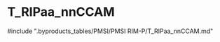 # T_RIPaa_nnCCAM

<!-- ATTENTION : Ne pas supprimer ou modifier la ligne ci-dessous -->
#include ".byproducts_tables/PMSI/PMSI RIM-P/T_RIPaa_nnCCAM.md"
<!-- ATTENTION : Ne pas supprimer ou modifier la ligne ci-dessus -->
